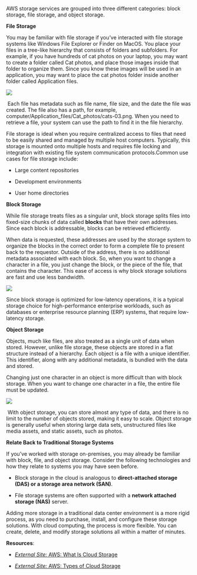 AWS storage services are grouped into three different categories: block storage, file storage, and object storage.

**File Storage**

You may be familiar with file storage if you’ve interacted with file storage systems like Windows File Explorer or Finder on MacOS. You place your files in a tree-like hierarchy that consists of folders and subfolders. For example, if you have hundreds of cat photos on your laptop, you may want to create a folder called Cat photos, and place those images inside that folder to organize them. Since you know these images will be used in an application, you may want to place the cat photos folder inside another folder called Application files.

![](https://d3c33hcgiwev3.cloudfront.net/imageAssetProxy.v1/k_RYerm_Rj6QsokMmSPCqQ_6afe8907758a4b6c8ab0e25c09b4e6f1_image.png?expiry=1753315200000&hmac=S_KHzAbdDU_2MLqMyJ6HPxrYhuksNJa-E4NvznK1RVE)

 Each file has metadata such as file name, file size, and the date the file was created. The file also has a path, for example, computer/Application_files/Cat_photos/cats-03.png. When you need to retrieve a file, your system can use the path to find it in the file hierarchy.

File storage is ideal when you require centralized access to files that need to be easily shared and managed by multiple host computers. Typically, this storage is mounted onto multiple hosts and requires file locking and integration with existing file system communication protocols.Common use cases for file storage include:

- Large content repositories
    
- Development environments
    
- User home directories
    

**Block Storage**

While file storage treats files as a singular unit, block storage splits files into fixed-size chunks of data called **blocks** that have their own addresses. Since each block is addressable, blocks can be retrieved efficiently.

When data is requested, these addresses are used by the storage system to organize the blocks in the correct order to form a complete file to present back to the requestor. Outside of the address, there is no additional metadata associated with each block. So, when you want to change a character in a file, you just change the block, or the piece of the file, that contains the character. This ease of access is why block storage solutions are fast and use less bandwidth. 

![](https://d3c33hcgiwev3.cloudfront.net/imageAssetProxy.v1/GehxGoTAQ96qJzseXCRFCg_127885f29fc24885b4d4eaf6c48bfdf1_image.png?expiry=1753315200000&hmac=omqDlnvhF7F-nbPkzasK7KUtHz-MlokxbZBc1t7sqvM)

Since block storage is optimized for low-latency operations, it is a typical storage choice for high-performance enterprise workloads, such as databases or enterprise resource planning (ERP) systems, that require low-latency storage.

**Object Storage**

Objects, much like files, are also treated as a single unit of data when stored. However, unlike file storage, these objects are stored in a flat structure instead of a hierarchy. Each object is a file with a unique identifier. This identifier, along with any additional metadata, is bundled with the data and stored.

Changing just one character in an object is more difficult than with block storage. When you want to change one character in a file, the entire file must be updated.

![](https://d3c33hcgiwev3.cloudfront.net/imageAssetProxy.v1/0K51zw-HQPuM8Go6dtyF4A_ba5cb6c839bd4cdaa27345709a5025f1_image.png?expiry=1753315200000&hmac=t3KrzonGgG8oBPe1Ezn2RnVOmnwLPeJoCG2wfJNPCPY)

 With object storage, you can store almost any type of data, and there is no limit to the number of objects stored, making it easy to scale. Object storage is generally useful when storing large data sets, unstructured files like media assets, and static assets, such as photos.

**Relate Back to Traditional Storage Systems**

If you’ve worked with storage on-premises, you may already be familiar with block, file, and object storage. Consider the following technologies and how they relate to systems you may have seen before.

- Block storage in the cloud is analogous to **direct-attached storage (DAS) or a storage area network (SAN)**.
    
- File storage systems are often supported with a **network attached storage (NAS)** server.
    

Adding more storage in a traditional data center environment is a more rigid process, as you need to purchase, install, and configure these storage solutions. With cloud computing, the process is more flexible. You can create, delete, and modify storage solutions all within a matter of minutes.

**Resources**:

- [_External Site:_ AWS: What Is Cloud Storage](https://aws.amazon.com/what-is-cloud-storage/)
    

- [_External Site:_ AWS: Types of Cloud Storage](https://aws.amazon.com/what-is-cloud-object-storage/#types)
